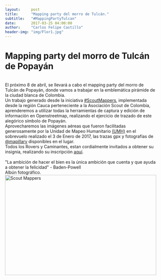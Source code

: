 ```yaml
---
layout:     post
title:      "Mapping party del morro de Tulcán."
subtitle:   "#MappingPartyTulcan"
date:       2017-03-25 04:00:00
author:     "Carlos Felipe Castillo"
header-img: "img/Flor1.jpg"
---
```

<h1>Mapping party del morro de Tulcán de Popayán</h1>
<br>
El próximo 8 de abril, se llevará a cabo el mapping party del morro de Tulcán de Popayán, donde vamos a trabajar en la emblemática pirámide de la ciudad blanca de Colombia.
<br>
Un trabajo generado desde la iniciativa <a href="https://www.openstreetmap.org/user/kaxtillo/diary/40741">#ScoutMappers</a>, implementada desde la región Cauca perteneciente a la Asociación Scout de Colombia, aprenderemos a utilizar todas la herramientas de captura y edición de información en Openstreetmap, realizando el ejercicio de trazado de este alegórico símbolo de Popayán.
<br>
Aprovecharemos las imágenes aéreas que fueron facilitadas generosamente por la Unidad de Mapeo Humanitario <a href="https://youtu.be/j2O7UJDjwL4">(UMH)</a> en el sobrevuelo realizado el 3 de Enero de 2017, las trazas gpx y fotografías de <a href="https://www.mapillary.com/">@mapillary</a> disponibles en el lugar.
<br>
Todos los Rovers y Caminantes, estan cordialmente invitados a obtener su insignia, realizando su inscripción <a href="https://docs.google.com/forms/d/e/1FAIpQLScGvDp0tTTbTzuld3LshZErTXIYhOLazJDPjGwEMKr5GxEi5g/viewform?c=0&w=1">aquí</a>.
<br>
<br>
"La ambición de hacer el bien es la única ambición que cuenta y que ayuda a obtener la felicidad" - Baden-Powell
<br>
<img src="{{ site.baseurl }}/img/Tulcan.jpg" align="center"  alt="">
<br>
Albún fotográfico.
<br>
<a data-flickr-embed="true"  href="https://www.flickr.com/photos/72821863@N02/albums/72157679834930662" title="Scout Mappers"><img src="https://c1.staticflickr.com/4/3955/33764575642_7cc6f642b6.jpg" width="500" height="331" alt="Scout Mappers"></a><script async src="//embedr.flickr.com/assets/client-code.js" charset="utf-8"></script>
